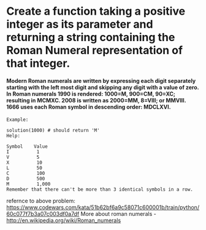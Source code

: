 <h1>Create a function taking a positive integer as its parameter and returning a string containing the Roman Numeral representation of that integer.</h1>

<h4>Modern Roman numerals are written by expressing each digit separately starting with the left most digit and skipping any digit with a value of zero. In Roman numerals 1990 is rendered: 1000=M, 900=CM, 90=XC; resulting in MCMXC. 2008 is written as 2000=MM, 8=VIII; or MMVIII. 1666 uses each Roman symbol in descending order: MDCLXVI.
</h4>

````
Example:

solution(1000) # should return 'M'
Help:

Symbol    Value
I          1
V          5
X          10
L          50
C          100
D          500
M          1,000
Remember that there can't be more than 3 identical symbols in a row.
````

refernce to above problem:
https://www.codewars.com/kata/51b62bf6a9c58071c600001b/train/python/60c077f7b3a07c003df0a7df
More about roman numerals - http://en.wikipedia.org/wiki/Roman_numerals


